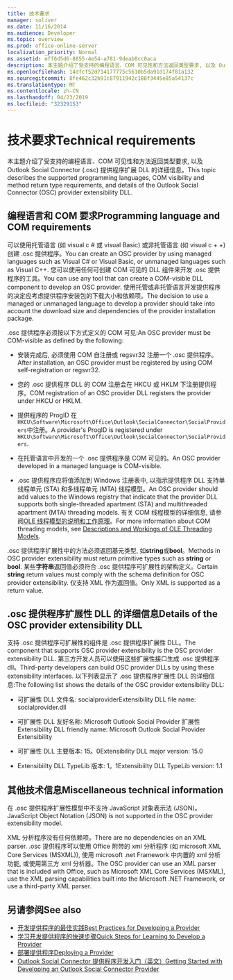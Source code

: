 ```yaml
---
title: 技术要求
manager: soliver
ms.date: 11/16/2014
ms.audience: Developer
ms.topic: overview
ms.prod: office-online-server
localization_priority: Normal
ms.assetid: eff6d5d6-8855-4e54-a781-9deab8cc0aca
description: 本主题介绍了受支持的编程语言、COM 可见性和方法返回类型要求, 以及 Outlook Social Connector (.osc) 提供程序扩展 DLL 的详细信息。
ms.openlocfilehash: 14dfcf52d714177775c5610b5da91d174f81a132
ms.sourcegitcommit: 8fe462c32b91c87911942c188f3445e85a54137c
ms.translationtype: MT
ms.contentlocale: zh-CN
ms.lasthandoff: 04/23/2019
ms.locfileid: "32329153"
---
```

# <a name="technical-requirements"></a><span data-ttu-id="d8671-103">技术要求</span><span class="sxs-lookup"><span data-stu-id="d8671-103">Technical requirements</span></span>

<span data-ttu-id="d8671-104">本主题介绍了受支持的编程语言、COM 可见性和方法返回类型要求, 以及 Outlook Social Connector (.osc) 提供程序扩展 DLL 的详细信息。</span><span class="sxs-lookup"><span data-stu-id="d8671-104">This topic describes the supported programming languages, COM visibility and method return type requirements, and details of the Outlook Social Connector (OSC) provider extensibility DLL.</span></span> 
  
## <a name="programming-language-and-com-requirements"></a><span data-ttu-id="d8671-105">编程语言和 COM 要求</span><span class="sxs-lookup"><span data-stu-id="d8671-105">Programming language and COM requirements</span></span>

<span data-ttu-id="d8671-106">可以使用托管语言 (如 visual c # 或 visual Basic) 或非托管语言 (如 visual c + +) 创建 .osc 提供程序。</span><span class="sxs-lookup"><span data-stu-id="d8671-106">You can create an OSC provider by using managed languages such as Visual C# or Visual Basic, or unmanaged languages such as Visual C++.</span></span> <span data-ttu-id="d8671-107">您可以使用任何可创建 COM 可见的 DLL 组件来开发 .osc 提供程序的工具。</span><span class="sxs-lookup"><span data-stu-id="d8671-107">You can use any tool that can create a COM-visible DLL component to develop an OSC provider.</span></span> <span data-ttu-id="d8671-108">使用托管或非托管语言开发提供程序的决定应考虑提供程序安装包的下载大小和依赖项。</span><span class="sxs-lookup"><span data-stu-id="d8671-108">The decision to use a managed or unmanaged language to develop a provider should take into account the download size and dependencies of the provider installation package.</span></span>
  
<span data-ttu-id="d8671-109">.osc 提供程序必须按以下方式定义的 COM 可见:</span><span class="sxs-lookup"><span data-stu-id="d8671-109">An OSC provider must be COM-visible as defined by the following:</span></span>
  
- <span data-ttu-id="d8671-110">安装完成后, 必须使用 COM 自注册或 regsvr32 注册一个 .osc 提供程序。</span><span class="sxs-lookup"><span data-stu-id="d8671-110">After installation, an OSC provider must be registered by using COM self-registration or regsvr32.</span></span>
    
- <span data-ttu-id="d8671-111">您的 .osc 提供程序 DLL 的 COM 注册会在 HKCU 或 HKLM 下注册提供程序。</span><span class="sxs-lookup"><span data-stu-id="d8671-111">COM registration of an OSC provider DLL registers the provider under HKCU or HKLM.</span></span> 
    
- <span data-ttu-id="d8671-112">提供程序的 ProgID 在`HKCU\Software\Microsoft\Office\Outlook\SocialConnector\SocialProviders`中注册。</span><span class="sxs-lookup"><span data-stu-id="d8671-112">A provider's ProgID is registered under  `HKCU\Software\Microsoft\Office\Outlook\SocialConnector\SocialProviders`.</span></span>
    
- <span data-ttu-id="d8671-113">在托管语言中开发的一个 .osc 提供程序是 COM 可见的。</span><span class="sxs-lookup"><span data-stu-id="d8671-113">An OSC provider developed in a managed language is COM-visible.</span></span>
    
- <span data-ttu-id="d8671-114">.osc 提供程序应将值添加到 Windows 注册表中, 以指示提供程序 DLL 支持单线程单元 (STA) 和多线程单元 (MTA) 线程模型。</span><span class="sxs-lookup"><span data-stu-id="d8671-114">An OSC provider should add values to the Windows registry that indicate that the provider DLL supports both single-threaded apartment (STA) and multithreaded apartment (MTA) threading models.</span></span> <span data-ttu-id="d8671-115">有关 COM 线程模型的详细信息, 请参阅[OLE 线程模型的说明和工作原理](https://support.microsoft.com/kb/150777)。</span><span class="sxs-lookup"><span data-stu-id="d8671-115">For more information about COM threading models, see [Descriptions and Workings of OLE Threading Models](https://support.microsoft.com/kb/150777).</span></span>
    
<span data-ttu-id="d8671-116">.osc 提供程序扩展性中的方法必须返回基元类型, 如**string**或**bool**。</span><span class="sxs-lookup"><span data-stu-id="d8671-116">Methods in OSC provider extensibility must return primitive types such as **string** or **bool**.</span></span> <span data-ttu-id="d8671-117">某些**字符串**返回值必须符合 .osc 提供程序可扩展性的架构定义。</span><span class="sxs-lookup"><span data-stu-id="d8671-117">Certain **string** return values must comply with the schema definition for OSC provider extensibility.</span></span> <span data-ttu-id="d8671-118">仅支持 XML 作为返回值。</span><span class="sxs-lookup"><span data-stu-id="d8671-118">Only XML is supported as a return value.</span></span> 
  
## <a name="details-of-the-osc-provider-extensibility-dll"></a><span data-ttu-id="d8671-119">.osc 提供程序扩展性 DLL 的详细信息</span><span class="sxs-lookup"><span data-stu-id="d8671-119">Details of the OSC provider extensibility DLL</span></span>

<span data-ttu-id="d8671-120">支持 .osc 提供程序可扩展性的组件是 .osc 提供程序扩展性 DLL。</span><span class="sxs-lookup"><span data-stu-id="d8671-120">The component that supports OSC provider extensibility is the OSC provider extensibility DLL.</span></span> <span data-ttu-id="d8671-121">第三方开发人员可以使用这些扩展性接口生成 .osc 提供程序 dll。</span><span class="sxs-lookup"><span data-stu-id="d8671-121">Third-party developers can build OSC provider DLLs by using these extensibility interfaces.</span></span> <span data-ttu-id="d8671-122">以下列表显示了 .osc 提供程序扩展性 DLL 的详细信息:</span><span class="sxs-lookup"><span data-stu-id="d8671-122">The following list shows the details of the OSC provider extensibility DLL:</span></span>
  
- <span data-ttu-id="d8671-123">可扩展性 DLL 文件名: socialprovider</span><span class="sxs-lookup"><span data-stu-id="d8671-123">Extensibility DLL file name: socialprovider.dll</span></span>
    
- <span data-ttu-id="d8671-124">可扩展性 DLL 友好名称: Microsoft Outlook Social Provider 扩展性</span><span class="sxs-lookup"><span data-stu-id="d8671-124">Extensibility DLL friendly name: Microsoft Outlook Social Provider Extensibility</span></span>
    
- <span data-ttu-id="d8671-125">可扩展性 DLL 主要版本: 15。0</span><span class="sxs-lookup"><span data-stu-id="d8671-125">Extensibility DLL major version: 15.0</span></span>
    
- <span data-ttu-id="d8671-126">Extensibiilty DLL TypeLib 版本: 1。1</span><span class="sxs-lookup"><span data-stu-id="d8671-126">Extensibiilty DLL TypeLib version: 1.1</span></span>
    
## <a name="miscellaneous-technical-information"></a><span data-ttu-id="d8671-127">其他技术信息</span><span class="sxs-lookup"><span data-stu-id="d8671-127">Miscellaneous technical information</span></span>

<span data-ttu-id="d8671-128">在 .osc 提供程序扩展性模型中不支持 JavaScript 对象表示法 (JSON)。</span><span class="sxs-lookup"><span data-stu-id="d8671-128">JavaScript Object Notation (JSON) is not supported in the OSC provider extensibility model.</span></span>
  
<span data-ttu-id="d8671-129">XML 分析程序没有任何依赖项。</span><span class="sxs-lookup"><span data-stu-id="d8671-129">There are no dependencies on an XML parser.</span></span> <span data-ttu-id="d8671-130">.osc 提供程序可以使用 Office 附带的 xml 分析程序 (如 microsoft XML Core Services (MSXML)), 使用 microsoft .net Framework 中内置的 xml 分析功能, 或使用第三方 xml 分析器。</span><span class="sxs-lookup"><span data-stu-id="d8671-130">The OSC provider can use an XML parser that is included with Office, such as Microsoft XML Core Services (MSXML), use the XML parsing capabilities built into the Microsoft .NET Framework, or use a third-party XML parser.</span></span> 
  
## <a name="see-also"></a><span data-ttu-id="d8671-131">另请参阅</span><span class="sxs-lookup"><span data-stu-id="d8671-131">See also</span></span>

- [<span data-ttu-id="d8671-132">开发提供程序的最佳实践</span><span class="sxs-lookup"><span data-stu-id="d8671-132">Best Practices for Developing a Provider</span></span>](best-practices-for-developing-a-provider.md)  
- [<span data-ttu-id="d8671-133">学习开发提供程序的快速步骤</span><span class="sxs-lookup"><span data-stu-id="d8671-133">Quick Steps for Learning to Develop a Provider</span></span>](quick-steps-for-learning-to-develop-a-provider.md)
- [<span data-ttu-id="d8671-134">部署提供程序</span><span class="sxs-lookup"><span data-stu-id="d8671-134">Deploying a Provider</span></span>](deploying-a-provider.md)  
- [<span data-ttu-id="d8671-135">Outlook Social Connector 提供程序开发入门（英文）</span><span class="sxs-lookup"><span data-stu-id="d8671-135">Getting Started with Developing an Outlook Social Connector Provider</span></span>](getting-started-with-developing-an-outlook-social-connector-provider.md)

